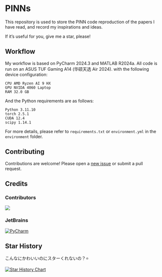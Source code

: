 # PINNs
This repository is used to store the PINN code reproduction of the papers I have read, and record my inspirations and ideas.

If it’s useful for you, give me a star, please!

## Workflow

My workflow is based on PyCharm 2024.3 and MATLAB R2024a. All code is run on an ASUS TUF Gaming A14 (华硕天选 Air 2024). 
with the following device configuration: 

```
CPU AMD Ryzen AI 9 HX
GPU NVIDA 4060 Laptop
RAM 32.0 GB
```

And the Python requirements are as follows:

```
Python 3.11.10
torch 2.5.1 
CUDA 12.4 
scipy 1.14.1
```

For more details, please refer to `requirements.txt` or `environment.yml` in the `environment` folder.

## Contributing

Contributions are welcome! Please open a [new issue](https://github.com/IceySwan/PINNs/issues/new) or submit a pull request.

## Credits

### Contributors

<a href="https://github.com/IceySwan/PINNs/graphs/contributors">
  <img src="https://contrib.rocks/image?repo=IceySwan/PINNs" />
</a>

### JetBrains

[![PyCharm](https://resources.jetbrains.com/storage/products/company/brand/logos/PyCharm_icon.svg)](https://www.jetbrains.com/pycharm/)

## Star History

こんなにかわいいのにスターくれないの？⭐

[![Star History Chart](https://api.star-history.com/svg?repos=Iceyswan/PINNs&type=Date)](https://star-history.com/#IceySwan/PINNs&Date)
